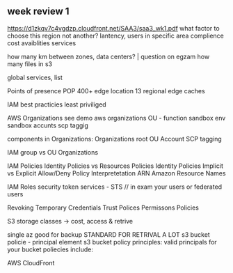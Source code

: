 ## week review 1
https://d1zkqv7c4vgdzp.cloudfront.net/SAA3/saa3_wk1.pdf
what factor to choose this region not another?
lantency, users in specific area 
complience
cost
avaiblities services 

how many km between zones, data centers? | question on egzam
how many files in s3

global services, list

Points of presence POP
400+ edge location 13 regional edge caches

IAM
best practicies
least priviliged

AWS Organizations
see demo aws organizations
OU - function 
sandbox env
sandbox accunts
scp
taggig

components in Organizations:
Organizations
root
OU
Account
SCP
tagging


IAM group vs OU Organizations

IAM Policies
Identity Policies vs Resources Policies
Identity Policies
Implicit vs Explicit Allow/Deny
Policy Interpretetation 
ARN Amazon Resource Names

IAM Roles
security token services - STS // in exam
your users or federated users

Revoking Temporary Credentials
Trust Polices
Permissons Policies

S3
storage classes -> cost, access & retrive

single az good for backup
STANDARD FOR RETRIVAL A LOT
s3 bucket policie - principal element
s3 bucket policy principles:
valid principals for your bucket poliecies include:

AWS CloudFront
